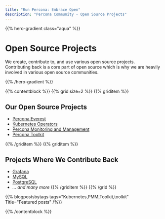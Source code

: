 ```yaml
---
title: "Run Percona: Embrace Open"
description: "Percona Community - Open Source Projects"
---
```


{{% hero-gradient class="aqua" %}}

# Open Source Projects

We create, contribute to, and use various open source projects. Contributing back is a core part of open source which is why we are heavily involved in various open source communities.

{{% /hero-gradient %}}

{{% contentblock %}}
{{% grid size=2 %}}
{{% griditem %}}

## Our Open Source Projects

* [Percona Everest](/projects/everest)
* [Kubernetes Operators](/projects/operators)
* [Percona Monitoring and Management](/projects/pmm)
* [Percona Toolkit](/projects/toolkit)

{{% /griditem %}}
{{% griditem %}}
## Projects Where We Contribute Back

* [Grafana](https://grafana.com/)
* [MySQL](https://www.mysql.com/)
* [PostgreSQL](https://www.postgresql.org/)
* *... and many more*
{{% /griditem %}}
{{% /grid %}}


{{% blogpostsbytags tags="Kubernetes,PMM,Toolkit,toolkit" Title="Featured posts" /%}}

{{% /contentblock %}}

